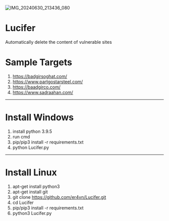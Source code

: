 
![IMG_20240630_213436_080](https://github.com/er4vn/Lucifer/assets/77107767/90ffe214-7540-4abd-8d32-297f7f9e9e8d)
# Lucifer
Automatically delete the content of vulnerable sites
# Sample Targets
1. https://badgirsoghat.com/
2. https://www.partgostarsteel.com/
3. https://baadgirco.com/
4. https://www.sadraahan.com/
-------------------------------------------------------------------------------------------------------------------------------------------------------------
# Install Windows
1. install python 3.9.5
2. run cmd
3. pip/pip3 install -r requirements.txt
4. python Lucifer.py
-------------------------------------------------------------------------------------------------------------------------------------------------------------
# Install Linux
1. apt-get install python3
2. apt-get install git
3. git clone https://github.com/er4vn/Lucifer.git
4. cd Lucifer
5. pip/pip3 install -r requirements.txt
6. python3 Lucifer.py
